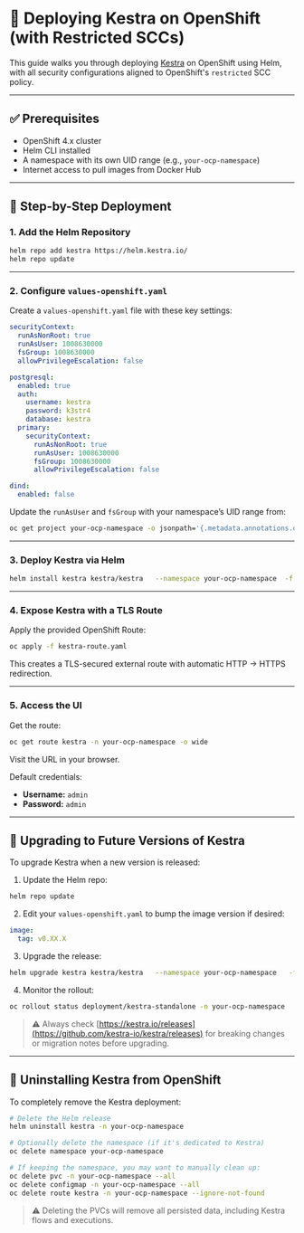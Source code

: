 # 🚀 Deploying Kestra on OpenShift (with Restricted SCCs)

This guide walks you through deploying [Kestra](https://kestra.io) on OpenShift using Helm, with all security configurations aligned to OpenShift's `restricted` SCC policy.

---

## ✅ Prerequisites

- OpenShift 4.x cluster
- Helm CLI installed
- A namespace with its own UID range (e.g., `your-ocp-namespace`)
- Internet access to pull images from Docker Hub

---

## 🔧 Step-by-Step Deployment

### 1. Add the Helm Repository

```bash
helm repo add kestra https://helm.kestra.io/
helm repo update
```

---

### 2. Configure `values-openshift.yaml`

Create a `values-openshift.yaml` file with these key settings:

```yaml
securityContext:
  runAsNonRoot: true
  runAsUser: 1008630000
  fsGroup: 1008630000
  allowPrivilegeEscalation: false

postgresql:
  enabled: true
  auth:
    username: kestra
    password: k3str4
    database: kestra
  primary:
    securityContext:
      runAsNonRoot: true
      runAsUser: 1008630000
      fsGroup: 1008630000
      allowPrivilegeEscalation: false

dind:
  enabled: false
```

Update the `runAsUser` and `fsGroup` with your namespace’s UID range from:

```bash
oc get project your-ocp-namespace -o jsonpath='{.metadata.annotations.openshift\.io/sa\.scc\.uid-range}'
```

---

### 3. Deploy Kestra via Helm

```bash
helm install kestra kestra/kestra   --namespace your-ocp-namespace  -f values-openshift.yaml
```

---

### 4. Expose Kestra with a TLS Route

Apply the provided OpenShift Route:

```bash
oc apply -f kestra-route.yaml
```

This creates a TLS-secured external route with automatic HTTP → HTTPS redirection.

---

### 5. Access the UI

Get the route:

```bash
oc get route kestra -n your-ocp-namespace -o wide
```

Visit the URL in your browser.

Default credentials:

- **Username:** `admin`
- **Password:** `admin`

---

## 🔄 Upgrading to Future Versions of Kestra

To upgrade Kestra when a new version is released:

1. Update the Helm repo:
```bash
helm repo update
```

2. Edit your `values-openshift.yaml` to bump the image version if desired:
```yaml
image:
  tag: v0.XX.X
```

3. Upgrade the release:
```bash
helm upgrade kestra kestra/kestra   --namespace your-ocp-namespace   -f values-openshift.yaml
```

4. Monitor the rollout:
```bash
oc rollout status deployment/kestra-standalone -n your-ocp-namespace
```

> ⚠️ Always check [https://kestra.io/releases](https://github.com/kestra-io/kestra/releases) for breaking changes or migration notes before upgrading.

---

## 🧹 Uninstalling Kestra from OpenShift

To completely remove the Kestra deployment:

```bash
# Delete the Helm release
helm uninstall kestra -n your-ocp-namespace

# Optionally delete the namespace (if it's dedicated to Kestra)
oc delete namespace your-ocp-namespace

# If keeping the namespace, you may want to manually clean up:
oc delete pvc -n your-ocp-namespace --all
oc delete configmap -n your-ocp-namespace --all
oc delete route kestra -n your-ocp-namespace --ignore-not-found
```

> ⚠️ Deleting the PVCs will remove all persisted data, including Kestra flows and executions.
